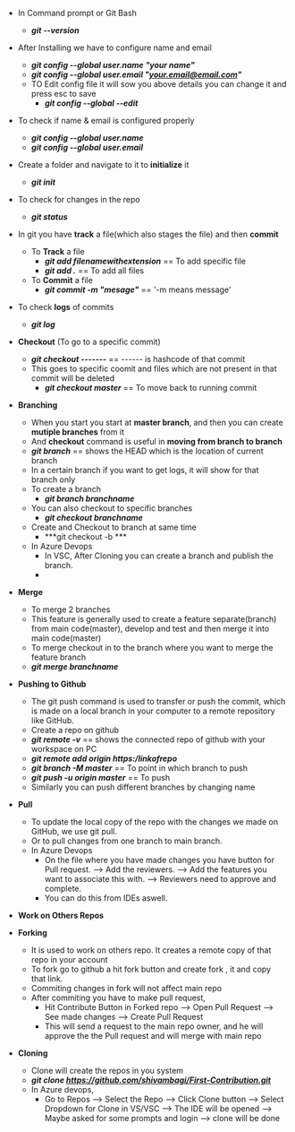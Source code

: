 - In Command prompt or Git Bash
  - ***git --version***
  
- After Installing we have to configure name and email
  - ***git config --global user.name "your name"***
  - ***git config --global user.email "your.email@email.com"***
  - TO Edit config file it will sow you above details you can change it and press esc to save
    - ***git config --global --edit***

- To check if name & email is configured properly
  - ***git config --global user.name***
  - ***git config --global user.email***

- Create a folder and navigate to it to **initialize** it 
  - ***git init***

- To check for changes in the repo
  - ***git status***

- In git you have **track** a file(which also stages the file) and then **commit**
  - To **Track** a file
    - ***git add filenamewithextension***  == To add specific file
    - ***git add .***  == To add all files
  - To **Commit** a file
    - ***git commit -m "mesage"*** == '-m means message'

- To check **logs** of commits
  - ***git log***

- **Checkout** (To go to a specific commit)
  - ***git checkout -------*** == ------ is hashcode of that commit
  - This goes to specific coomit and files which are not present in that commit will be deleted
    - ***git checkout master*** == To move back to running commit 

- **Branching**
  - When you start you start at **master branch**, and then you can create **mutiple branches** from it
  - And **checkout** command is useful in **moving from branch to branch** 
  - ***git branch*** == shows the HEAD which is the location of current branch
  - In a certain branch if you want to get logs, it will show for that branch only
  - To create a branch
    - ***git branch branchname***
  - You can also checkout to specific branches
    - ***git checkout branchname***
  - Create and Checkout to branch at same time
    - ***git checkout -b ***
  - In Azure Devops
    - In VSC, After Cloning you can create a branch and publish the branch. 
    - 

- **Merge**
  - To merge 2 branches 
  - This feature is generally used to create a feature separate(branch) from main code(master), develop and test and then merge it into main code(master)
  - To merge checkout in to the branch where you want to merge the feature branch
  - ***git merge branchname*** 

- **Pushing to Github**
  - The git push command is used to transfer or push the commit, which is made on a local branch in your computer to a remote repository like GitHub.
  - Create a repo on github
  - ***git remote -v*** == shows the connected repo of github with your workspace on PC
  - ***git remote add origin https:/linkofrepo***
  - ***git branch -M master*** == To point in which branch to push
  - ***git push -u origin master*** == To push
  - Similarly you can push different branches by changing name

- **Pull**
  - To update the local copy of the repo with the changes we made on GitHub, we use git pull.
  - Or to pull changes from one branch to main branch.
  - In Azure Devops
    - On the file where you have made changes you have button for Pull request. --> Add the reviewers. --> Add the features you want to associate this with.
      --> Reviewers need to approve and complete.
    - You can do this from IDEs aswell.

- **Work on Others Repos**
- **Forking**
  - It is used to work on others repo. It creates a remote copy of that repo in your account
  - To fork go to github a hit fork button and create fork , it and copy that link.
  - Commiting changes in fork will not affect main repo
  - After commiting you have to make pull request,
    - Hit Contribute Button in Forked repo --> Open Pull Request --> See made changes --> Create Pull Request
    - This will send a request to the main repo owner, and he will approve the the Pull request and will merge with main repo

- **Cloning**
  - Clone will create the repos in you system
  - ***git clone https://github.com/shivambagi/First-Contribution.git***
  - In Azure devops,
    - Go to Repos --> Select the Repo --> Click Clone button --> Select Dropdown for Clone in VS/VSC --> The IDE will be opened -->  Maybe asked for some prompts and login --> clone will be done
